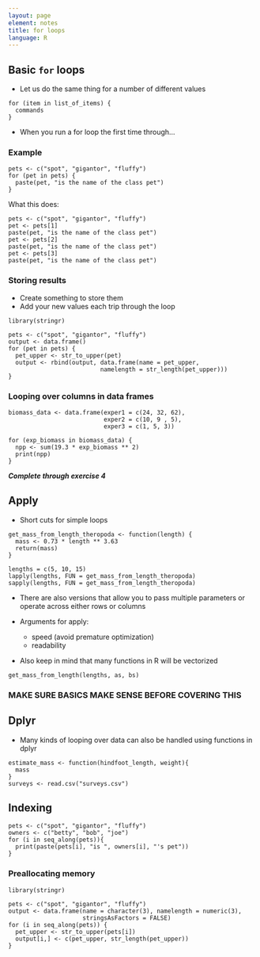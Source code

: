 ```yaml
---
layout: page
element: notes
title: for loops
language: R
---
```


## Basic `for` loops

* Let us do the same thing for a number of different values

```
for (item in list_of_items) {
  commands
}
```

* When you run a for loop the first time through...

### Example

```
pets <- c("spot", "gigantor", "fluffy")
for (pet in pets) {
  paste(pet, "is the name of the class pet")
}
```

What this does:

```
pets <- c("spot", "gigantor", "fluffy")
pet <- pets[1]
paste(pet, "is the name of the class pet")
pet <- pets[2]
paste(pet, "is the name of the class pet")
pet <- pets[3]
paste(pet, "is the name of the class pet")
```

### Storing results

* Create something to store them
* Add your new values each trip through the loop

```
library(stringr)

pets <- c("spot", "gigantor", "fluffy")
output <- data.frame()
for (pet in pets) {
  pet_upper <- str_to_upper(pet)
  output <- rbind(output, data.frame(name = pet_upper,
                          namelength = str_length(pet_upper)))
}
```

### Looping over columns in data frames

```
biomass_data <- data.frame(exper1 = c(24, 32, 62),
                           exper2 = c(10, 9 , 5),
                           exper3 = c(1, 5, 3))

for (exp_biomass in biomass_data) {
  npp <- sum(19.3 * exp_biomass ** 2)
  print(npp)
}
```

***Complete through exercise 4***

## Apply

* Short cuts for simple loops

```
get_mass_from_length_theropoda <- function(length) {
  mass <- 0.73 * length ** 3.63
  return(mass)
}

lengths = c(5, 10, 15)
lapply(lengths, FUN = get_mass_from_length_theropoda)
sapply(lengths, FUN = get_mass_from_length_theropoda)
```

* There are also versions that allow you to pass multiple parameters or operate
  across either rows or columns
* Arguments for apply:
    * speed (avoid premature optimization)
    * readability

* Also keep in mind that many functions in R will be vectorized

```
get_mass_from_length(lengths, as, bs)
```

### MAKE SURE BASICS MAKE SENSE BEFORE COVERING THIS



## Dplyr

* Many kinds of looping over data can also be handled using functions in dplyr

```
estimate_mass <- function(hindfoot_length, weight){
  mass 
}
surveys <- read.csv("surveys.csv")
```

## Indexing

```
pets <- c("spot", "gigantor", "fluffy")
owners <- c("betty", "bob", "joe")
for (i in seq_along(pets)){
  print(paste(pets[i], "is ", owners[i], "'s pet"))
}
```


### Preallocating memory

```
library(stringr)

pets <- c("spot", "gigantor", "fluffy")
output <- data.frame(name = character(3), namelength = numeric(3),
                     stringsAsFactors = FALSE)
for (i in seq_along(pets)) {
  pet_upper <- str_to_upper(pets[i])
  output[i,] <- c(pet_upper, str_length(pet_upper))
}
```
